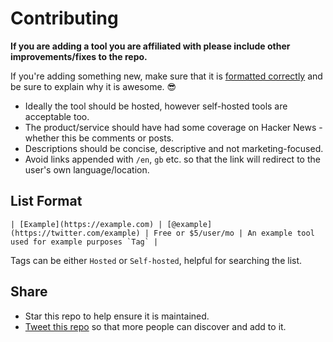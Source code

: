 # Contributing

**If you are adding a tool you are affiliated with please include other improvements/fixes to the repo.**

If you're adding something new, make sure that it is [formatted correctly](#list-format) and be sure to explain why it is awesome. 😎

* Ideally the tool should be hosted, however self-hosted tools are acceptable too.
* The product/service should have had some coverage on Hacker News - whether this be comments or posts.
* Descriptions should be concise, descriptive and not marketing-focused.
* Avoid links appended with `/en`, `gb` etc. so that the link will redirect to the user's own language/location.

## List Format

```
| [Example](https://example.com) | [@example](https://twitter.com/example) | Free or $5/user/mo | An example tool used for example purposes `Tag` |
```

Tags can be either `Hosted` or `Self-hosted`, helpful for searching the list.

## Share

- Star this repo to help ensure it is maintained.
- [Tweet this repo](https://twitter.com/intent/tweet?related=chrisbarber&text=Hacker%20News%20Tools%20of%20The%20Trade&url=https%3A%2F%2Fgithub.com%2Fcjbarber%2FToolsOfTheTrade&via=chrisbarber) so that more people can discover and add to it.
